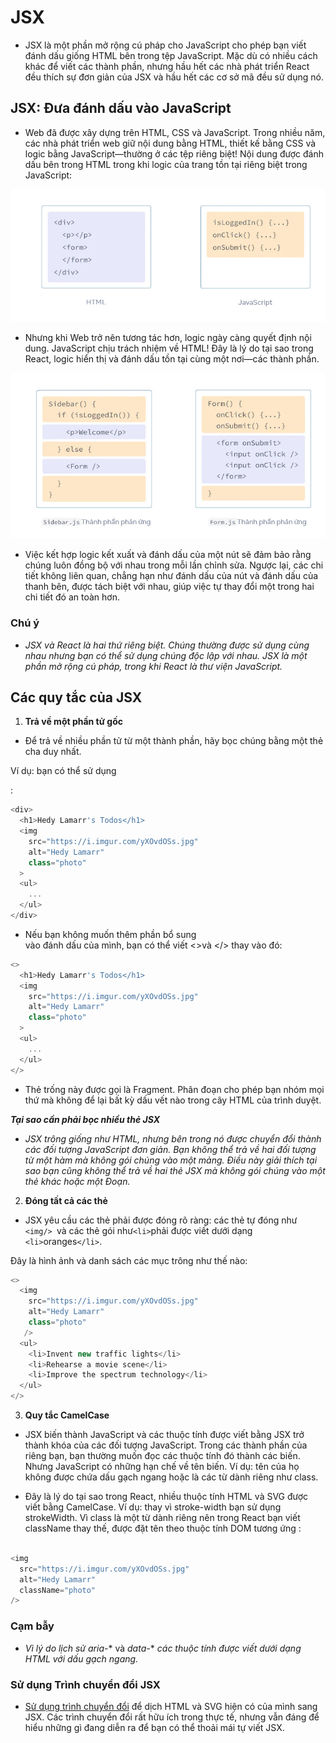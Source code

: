 # JSX

- JSX là một phần mở rộng cú pháp cho JavaScript cho phép bạn viết đánh dấu giống HTML bên trong tệp JavaScript. Mặc dù có nhiều cách khác để viết các thành phần, nhưng hầu hết các nhà phát triển React đều thích sự đơn giản của JSX và hầu hết các cơ sở mã đều sử dụng nó.

## JSX: Đưa đánh dấu vào JavaScript

- Web đã được xây dựng trên HTML, CSS và JavaScript. Trong nhiều năm, các nhà phát triển web giữ nội dung bằng HTML, thiết kế bằng CSS và logic bằng JavaScript—thường ở các tệp riêng biệt! Nội dung được đánh dấu bên trong HTML trong khi logic của trang tồn tại riêng biệt trong JavaScript:

![HTML-JS](./public/jsx1.jpg)

- Nhưng khi Web trở nên tương tác hơn, logic ngày càng quyết định nội dung. JavaScript chịu trách nhiệm về HTML! Đây là lý do tại sao trong React, logic hiển thị và đánh dấu tồn tại cùng một nơi—các thành phần.

![Thành phần phản ứng](./public/jsx2.jpg)

- Việc kết hợp logic kết xuất và đánh dấu của một nút sẽ đảm bảo rằng chúng luôn đồng bộ với nhau trong mỗi lần chỉnh sửa. Ngược lại, các chi tiết không liên quan, chẳng hạn như đánh dấu của nút và đánh dấu của thanh bên, được tách biệt với nhau, giúp việc tự thay đổi một trong hai chi tiết đó an toàn hơn.

### Chú ý 

- *JSX và React là hai thứ riêng biệt. Chúng thường được sử dụng cùng nhau nhưng bạn có thể  sử dụng chúng độc lập với nhau. JSX là một phần mở rộng cú pháp, trong khi React là thư viện JavaScript.*

## Các quy tắc của JSX

1. **Trả về một phần tử gốc**
- Để trả về nhiều phần tử từ một thành phần, hãy bọc chúng bằng một thẻ cha duy nhất.

Ví dụ: bạn có thể sử dụng <div>:

```javascript
<div>
  <h1>Hedy Lamarr's Todos</h1>
  <img 
    src="https://i.imgur.com/yXOvdOSs.jpg" 
    alt="Hedy Lamarr" 
    class="photo"
  >
  <ul>
    ...
  </ul>
</div>
```

- Nếu bạn không muốn thêm phần bổ sung <div> vào đánh dấu của mình, bạn có thể viết <>và </> thay vào đó: 

```javascript
<>
  <h1>Hedy Lamarr's Todos</h1>
  <img 
    src="https://i.imgur.com/yXOvdOSs.jpg" 
    alt="Hedy Lamarr" 
    class="photo"
  >
  <ul>
    ...
  </ul>
</>
```
- Thẻ trống này được gọi là Fragment. Phân đoạn cho phép bạn nhóm mọi thứ mà không để lại bất kỳ dấu vết nào trong cây HTML của trình duyệt.


***Tại sao cần phải bọc nhiều thẻ JSX***

- *JSX trông giống như HTML, nhưng bên trong nó được chuyển đổi thành các đối tượng JavaScript đơn giản. Bạn không thể trả về hai đối tượng từ một hàm mà không gói chúng vào một mảng. Điều này giải thích tại sao bạn cũng không thể trả về hai thẻ JSX mà không gói chúng vào một thẻ khác hoặc một Đoạn.*

2. **Đóng tất cả các thẻ**

- JSX yêu cầu các thẻ phải được đóng rõ ràng: các thẻ tự đóng như ```<img/> ```và các thẻ gói như``` <li> ```phải được viết dưới dạng ```<li>```oranges```</li>```.

Đây là hình ảnh và danh sách các mục trông như thế nào:
```javascript
<>
  <img 
    src="https://i.imgur.com/yXOvdOSs.jpg" 
    alt="Hedy Lamarr" 
    class="photo"
   />
  <ul>
    <li>Invent new traffic lights</li>
    <li>Rehearse a movie scene</li>
    <li>Improve the spectrum technology</li>
  </ul>
</>
```
3. **Quy tắc CamelCase**

- JSX biến thành JavaScript và các thuộc tính được viết bằng JSX trở thành khóa của các đối tượng JavaScript. Trong các thành phần của riêng bạn, bạn thường muốn đọc các thuộc tính đó thành các biến. Nhưng JavaScript có những hạn chế về tên biến. Ví dụ: tên của họ không được chứa dấu gạch ngang hoặc là các từ dành riêng như class.

- Đây là lý do tại sao trong React, nhiều thuộc tính HTML và SVG được viết bằng CamelCase. Ví dụ: thay vì stroke-width bạn sử dụng strokeWidth. Vì class là một từ dành riêng nên trong React bạn viết className thay thế, được đặt tên theo thuộc tính DOM tương ứng :

```javascript

<img 
  src="https://i.imgur.com/yXOvdOSs.jpg" 
  alt="Hedy Lamarr" 
  className="photo"
/>
```

### Cạm bẫy

- *Vì lý do lịch sử aria-** và *data-** *các thuộc tính được viết dưới dạng HTML với dấu gạch ngang.*

### Sử dụng Trình chuyển đổi JSX

- [Sử dụng trình chuyển đổi](https://transform.tools/html-to-jsx) để dịch HTML và SVG hiện có của mình sang JSX. Các trình chuyển đổi rất hữu ích trong thực tế, nhưng vẫn đáng để hiểu những gì đang diễn ra để bạn có thể thoải mái tự viết JSX.

